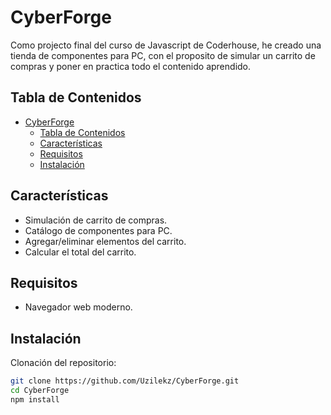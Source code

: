 # CyberForge

Como projecto final del curso de Javascript de Coderhouse, he creado una tienda de componentes para PC, con el proposito de simular un carrito de compras y poner en practica todo el contenido aprendido.

## Tabla de Contenidos

-   [CyberForge](#cyberforge)
    -   [Tabla de Contenidos](#tabla-de-contenidos)
    -   [Características](#características)
    -   [Requisitos](#requisitos)
    -   [Instalación](#instalación)

## Características

-   Simulación de carrito de compras.
-   Catálogo de componentes para PC.
-   Agregar/eliminar elementos del carrito.
-   Calcular el total del carrito.

## Requisitos

-   Navegador web moderno.

## Instalación

Clonación del repositorio:

```bash
git clone https://github.com/Uzilekz/CyberForge.git
cd CyberForge
npm install
```
